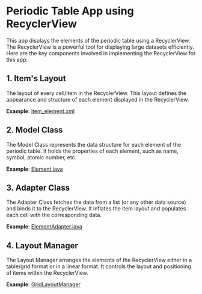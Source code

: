 <h1>Periodic Table App using RecyclerView</h1>
  
  <p>This app displays the elements of the periodic table using a RecyclerView. The RecyclerView is a powerful tool for displaying large datasets efficiently. Here are the key components involved in implementing the RecyclerView for this app:</p>
  
  <h2>1. Item's Layout</h2>
  <p>The layout of every cell/item in the RecyclerView. This layout defines the appearance and structure of each element displayed in the RecyclerView.</p>
  <p><strong>Example</strong>: <a href="path/to/item_element.xml">item_element.xml</a></p>

  <h2>2. Model Class</h2>
  <p>The Model Class represents the data structure for each element of the periodic table. It holds the properties of each element, such as name, symbol, atomic number, etc.</p>
  <p><strong>Example</strong>: <a href="path/to/Element.java">Element.java</a></p>

  <h2>3. Adapter Class</h2>
  <p>The Adapter Class fetches the data from a list (or any other data source) and binds it to the RecyclerView. It inflates the item layout and populates each cell with the corresponding data.</p>
  <p><strong>Example</strong>: <a href="path/to/ElementAdapter.java">ElementAdapter.java</a></p>

  <h2>4. Layout Manager</h2>
  <p>The Layout Manager arranges the elements of the RecyclerView either in a table/grid format or in a linear format. It controls the layout and positioning of items within the RecyclerView.</p>
  <p><strong>Example</strong>: <a href="https://developer.android.com/reference/androidx/recyclerview/widget/GridLayoutManager">GridLayoutManager</a></p>

 
